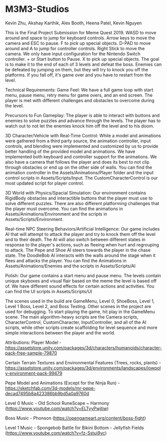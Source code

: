 # M3M3-Studios
Kevin Zhu, Akshay Karthik, Alex Booth, Heena Patel, Kevin Nguyen

This is the Final Project Submission for Meme Quest 2019.
WASD to move around and space to jump for keyboard controls. Arrow keys to move the camera and ESC to pause. F to pick up special objects.
D-PAD to move around and A to jump for controller controls. Right Stick to move the camera. We only have input configuration for the Nintendo Switch controller. + or Start button to Pause. X to pick up special objects.
The goal is to make it to the end of each of 3 levels and defeat the boss. Enemies can be defeated by jumping on them, but they will try to knock you off the platforms. If you fall off, it's game over and you have to restart from the level.


Technical Requirements:
Game Feel:
We have a full game loop with start menu, pause menu, retry menu for game overs, and an end screen. The player is met with different challenges and obstacles to overcome during the level.


Precursors to Fun Gameplay:
The player is able to interact with buttons and enemies to solve puzzles and advance through the levels. The player has to watch out to not let the enemies knock him off the level and to his doom.


3D Character/Vehicle with Real-Time Control:
While a model and animations were gathered from a third party source, the animation controller, input controls, and blending were implemented and customized by us to provide better handling of the provided model and animations. We have implemented both keyboard and controller support for the animations.
We also have a camera that follows the player and does its best to not clip through obstacles or end up on the other side of walls.
You can find the animation controller in the Assets/Animations/Player folder and the input control scripts in Assets/Scripts/Input. The CustomCharacterControl is our most updated script for player control.


3D World with Physics/Spacial Simulation:
Our environment contains RigidBody obstacles and interactible buttons that the player must use to solve different puzzles. There are also different platforming challenges that the player must overcome.
You can find the animations in Assets/Animations/Environment and the scripts in Assets/Scripts/Environment.


Real-time NPC Steering Behaviors/Artificial Intelligence:
Our game includes AI that will attempt to attack the player and try to knock them off the level and to their death. The AI will also switch between different states in response to the player's actions, such as fleeing when hurt and regrouping to attack. The Pepe and Shoe AI steers towards the player in the chase state. The DoodleBob AI interacts with the walls around the stage when it flees and attacks the player.
You can find the Animations in Assets/Animations/Enemies and the scripts in Assets/Scripts/AI

Polish:
Our game contains a start menu and pause menu. The levels contain unique skyboxes and visual flair based on the meme the level is based off of. We have different sound effects for certain actions and activities.
You can find the UI scripts in Assets/Scripts/UI

The scenes used in the build are GameMenu, Level 0, ShoeBoss, Level 1, Level 1 Boss, Level 2, and Boss Testing. Other scenes in the project are used for debugging. To start playing the game, hit play in the GameMenu scene. The main algorithm-heavy scripts are the Camera scripts, CharacterControl, CustomCharacter, InputController, and all of the AI scripts, while other scripts create scaffolding for level sequence and more simple interactions between the player and the world.


Attributions:
Player Model - https://assetstore.unity.com/packages/3d/characters/humanoids/character-pack-free-sample-79870

Certain Terrain Textures and Environmental Features (Trees, rocks, plants) - https://assetstore.unity.com/packages/3d/environments/landscapes/lowpoly-environment-pack-99479

Pepe Model and Animations (Except for the Ninja Run) - https://sketchfab.com/3d-models/mr-pepe-decad7495b8a423386bb9bd5a0a9760d

Level 0 Music - Old School RuneScape ~ Harmony (https://www.youtube.com/watch?v=ELTyyPwjtiw)

Boss Music - Phonson (https://opengameart.org/content/boss-fight)

Level 1 Music - Spongebob Battle for Bikini Bottom - Jellyfish Fields (https://www.youtube.com/watch?v=fz-Sstui9yc)
